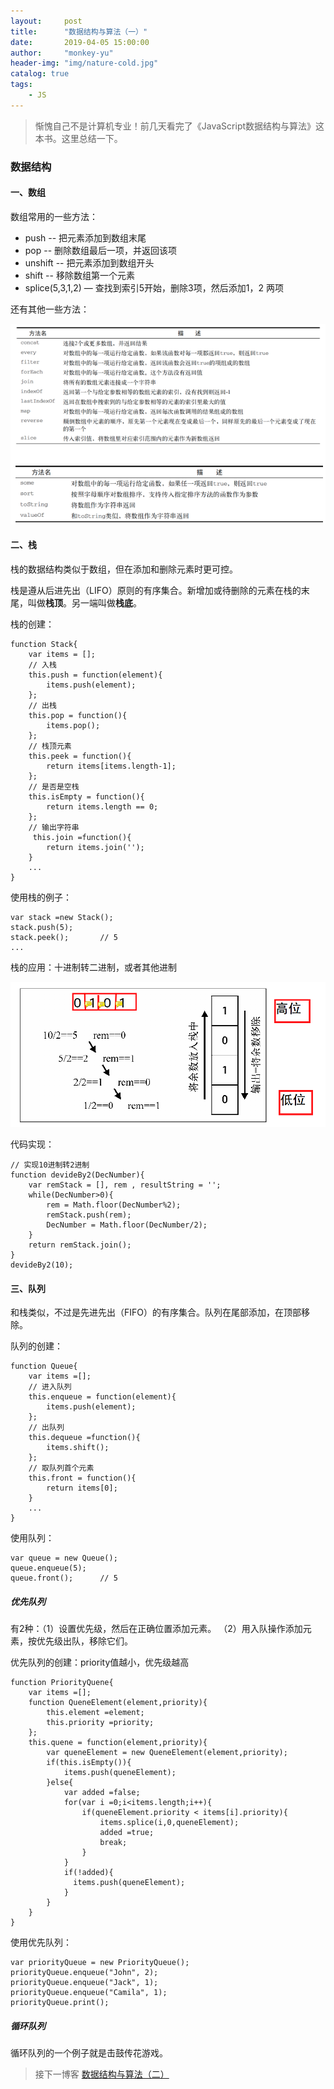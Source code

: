 ```yaml
---
layout:     post
title:      "数据结构与算法（一）"
date:       2019-04-05 15:00:00
author:     "monkey-yu"
header-img: "img/nature-cold.jpg"
catalog: true
tags:
    - JS
---
```


> 惭愧自己不是计算机专业！前几天看完了《JavaScript数据结构与算法》这本书。这里总结一下。

### 数据结构

#### 一、数组

数组常用的一些方法：

- push -- 把元素添加到数组末尾
- pop --  删除数组最后一项，并返回该项
- unshift -- 把元素添加到数组开头
- shift -- 移除数组第一个元素
- splice(5,3,1,2)  — 查找到索引5开始，删除3项，然后添加1，2 两项

还有其他一些方法：

![data-structure1](/img/post_img/data-structure/data-structure1.png)

#### 二、栈

栈的数据结构类似于数组，但在添加和删除元素时更可控。

栈是遵从后进先出（LIFO）原则的有序集合。新增加或待删除的元素在栈的末尾，叫做**栈顶**。另一端叫做**栈底**。

栈的创建：

```
function Stack{
    var items = [];
    // 入栈
    this.push = function(element){
        items.push(element);
    };
    // 出栈
    this.pop = function(){
        items.pop();
    };
    // 栈顶元素
    this.peek = function(){
        return items[items.length-1];
    };
    // 是否是空栈
    this.isEmpty = function(){
        return items.length == 0;
    };
    // 输出字符串
     this.join =function(){
        return items.join('');
    }
    ... 
}
```

使用栈的例子：

```
var stack =new Stack();
stack.push(5);
stack.peek();       // 5
...
```

栈的应用：十进制转二进制，或者其他进制

![data-structure2](/img/post_img/data-structure/data-structure2.png)

代码实现：

```
// 实现10进制转2进制
function devideBy2(DecNumber){
    var remStack = [], rem , resultString = '';
    while(DecNumber>0){
        rem = Math.floor(DecNumber%2);
        remStack.push(rem);
        DecNumber = Math.floor(DecNumber/2);
    }
    return remStack.join();
}
devideBy2(10);
```

#### 三、队列

和栈类似，不过是先进先出（FIFO）的有序集合。队列在尾部添加，在顶部移除。

队列的创建：

```
function Queue{
    var items =[];
    // 进入队列
    this.enqueue = function(element){
        items.push(element);
    };
    // 出队列
    this.dequeue =function(){
        items.shift();
    };
    // 取队列首个元素
    this.front = function(){
        return items[0];
    }
    ...
}
```

使用队列：

```
var queue = new Queue();
queue.enqueue(5);
queue.front();      // 5
```

##### 优先队列

有2种：（1）设置优先级，然后在正确位置添加元素。 （2）用入队操作添加元素，按优先级出队，移除它们。

优先队列的创建：priority值越小，优先级越高

```
function PriorityQuene{
    var items =[];
    function QueneElement(element,priority){
        this.element =element;
        this.priority =priority;
    };
    this.quene = function(element,priority){
        var queneElement = new QueneElement(element,priority);
        if(this.isEmpty()){
            items.push(queneElement);
        }else{
            var added =false;
            for(var i =0;i<items.length;i++){
                if(queneElement.priority < items[i].priority){
                    items.splice(i,0,queneElement);
                    added =true;
                    break;
                }
            }
            if(!added){
              items.push(queneElement);  
            }
        }
    }
}
```

使用优先队列：

```
var priorityQueue = new PriorityQueue();
priorityQueue.enqueue("John", 2);
priorityQueue.enqueue("Jack", 1);
priorityQueue.enqueue("Camila", 1);
priorityQueue.print();
```

##### 循环队列

循环队列的一个例子就是击鼓传花游戏。

> 接下一博客 [数据结构与算法（二）](https://monkey-yu.github.io/2019/04/08/data-structure-algorithms2.html)


